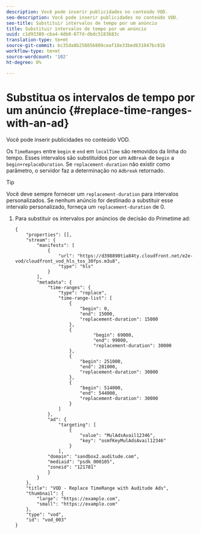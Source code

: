 ```yaml
---
description: Você pode inserir publicidades no conteúdo VOD.
seo-description: Você pode inserir publicidades no conteúdo VOD.
seo-title: Substituir intervalos de tempo por um anúncio
title: Substituir intervalos de tempo por um anúncio
uuid: c1d93389-cba4-4db0-877d-dbdc5183683c
translation-type: tm+mt
source-git-commit: bc35da8b258056809ceaf18e33bed631047bc81b
workflow-type: tm+mt
source-wordcount: '102'
ht-degree: 0%

---
```



# Substitua os intervalos de tempo por um anúncio {#replace-time-ranges-with-an-ad}

Você pode inserir publicidades no conteúdo VOD.

Os `TimeRanges` entre `begin` e `end` em `localTime` são removidos da linha do tempo. Esses intervalos são substituídos por um `AdBreak` de `begin` a `begin+replaceDuration`. Se `replacement-duration` não existir como parâmetro, o servidor faz a determinação no `Adbreak` retornado.

>[!TIP]
>
>Você deve sempre fornecer um `replacement-duration` para intervalos personalizados. Se nenhum anúncio for destinado a substituir esse intervalo personalizado, forneça um `replacement-duration` de 0.

1. Para substituir os intervalos por anúncios de decisão do Primetime ad:

   ```
   {   
       "properties": [],
       "stream": {
           "manifests": [
               {
                   "url": "https://d398890tia84ty.cloudfront.net/e2e-vod/cloudfront_vod_hls_tos_30fps.m3u8",
                   "type": "hls"
               }
           ],
           "metadata": {
               "time-ranges": {
                   "type": "replace",
                   "time-range-list": [
                       {
                           "begin": 0,
                           "end": 15000,
                           "replacement-duration": 15000
                       },
                       {
                                "begin": 69000,
                                "end": 99000,
                                "replacement-duration": 30000
                       },
                       {
                           "begin": 251000,
                           "end": 281000,
                           "replacement-duration": 30000
                       },
                       {
                           "begin": 514000,
                           "end": 544000,
                           "replacement-duration": 30000
                       }
                   ]
               },
               "ad": {
                   "targeting": [
                       {
                           "value": "MulAdsAvail12346",
                           "key": "osmfKeyMulAdsAvail12346"
                       }
                   ],
               "domain": "sandbox2.auditude.com",
               "mediaid": "psdk_000105",
               "zoneid": "121781"
               }     
           }
       },   
       "title": "VOD - Replace TimeRange with Auditude Ads",
       "thumbnail": {
           "large": "https://example.com",
           "small": "https://example.com"
       },
       "type": "vod",
       "id": "vod_003"
   }
   ```

